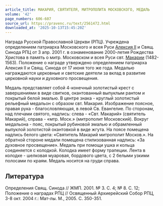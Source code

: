 ```yaml
---
article_title: МАКАРИЯ, СВЯТИТЕЛЯ, МИТРОПОЛИТА МОСКОВСКОГО, МЕДАЛЬ
volume: '42'
page_numbers: 606-607
source_url: https://pravenc.ru/text/2561472.html
downloaded_at: '2025-10-13T15:45:20Z'
---
```


Награда Русской Православной Церкви (РПЦ). Учреждена определением патриарха Московского и всея Руси [Алексия II](<https://pravenc.ru/text/АЛЕКСИЙ II.html>) и Свящ. Синода РПЦ от 3 апр. 2001 г. в ознаменование 2000-летия Рождества Христова в память о митр. Московском и всея Руси свт. [Макарии](https://pravenc.ru/text/Макарий.html) (1482-1563). Положение о награде утверждено определением патриарха Алексия II и Свящ. Синода от 17 июня того же года. Медалью награждаются церковные и светские деятели за вклад в развитие церковной науки и духовного просвещения.

Медаль представляет собой 4-конечный золотистый крест с завершениями в виде свитков, окантованный выпуклым рантом и покрытый белой эмалью. В центре знака - круглый золотистый рельефный медальон с образом свт. Макария. Изображение поясное, правая рука - благословляющая, в левой Св. Евангелие. По сторонам, над плечами святого, надпись: слева - «Свт. Макарий» (святитель Макарий), справа - «мтр. Моск.» (митрополит Московский). Вокруг медальона - пояс, покрытый рубиновой эмалью и обрамленный выпуклой золотистой окантовкой в виде жгута. На поясе помещена надпись белого цвета: «Святитель Макарий митрополит Москов.». На обратной стороне медали помещена стилизованная надпись: «За духовное просвещение». Медаль при помощи ушка и кольца соединяется с колодкой. Колодка имеет форму трапеции. Лента в колодке - шелковая муаровая, бордового цвета, с 2 белыми узкими полосами по краям. Медаль носится на груди справа.

## Литература

Определения Свящ. Синода // ЖМП. 2001. № 3. С. 4; № 8. С. 12; Положение о наградах РПЦ // Освященный Архиерейский Собор РПЦ, 3-8 окт. 2004 г.: Мат-лы. М., 2005. С. 350-351.
